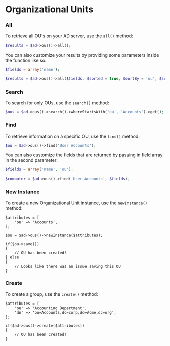 # Organizational Units

### All

To retrieve all OU's on your AD server, use the `all()` method:

```php
$results = $ad->ous()->all();
````

You can also customize your results by providing some parameters inside the function like so:

```php
$fields = array('name');

$results = $ad->ous()->all($fields, $sorted = true, $sortBy = 'ou', $sortDirection = 'asc');
```

### Search

To search for only OUs, use the `search()` method:

```php
$ous = $ad->ous()->search()->whereStartsWith('ou', 'Accounts')->get();
```

### Find

To retrieve information on a specific OU, use the `find()` method:

```php
$ou = $ad->ous()->find('User Accounts');
```

You can also customize the fields that are returned by passing in field array in the second parameter:

```php
$fields = array('name', 'ou');

$computer = $ad->ous()->find('User Accounts', $fields);
```

### New Instance

To create a new Organizational Unit instance, use the `newInstance()` method:

    $attributes = [
        'ou' => 'Accounts',
    ];

    $ou = $ad->ous()->newInstance($attributes);
    
    if($ou->save())
    {
        // OU has been created!
    } else
    {
        // Looks like there was an issue saving this OU
    }

### Create

To create a group, use the `create()` method:

    $attributes = [
        'ou' => 'Accounting Department',
        'dn' => 'ou=Accounts,dc=corp,dc=Acme,dc=org',
    ];
    
    if($ad->ous()->create($attributes))
    {
        // OU has been created!
    }
